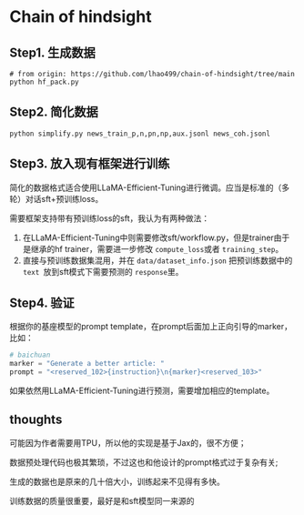 # Chain of hindsight

## Step1. 生成数据

```shell
# from origin: https://github.com/lhao499/chain-of-hindsight/tree/main
python hf_pack.py
```

## Step2. 简化数据

```shell
python simplify.py news_train_p,n,pn,np,aux.jsonl news_coh.jsonl 
```

## Step3. 放入现有框架进行训练

简化的数据格式适合使用LLaMA-Efficient-Tuning进行微调。应当是标准的（多轮）对话sft+预训练loss。

需要框架支持带有预训练loss的sft，我认为有两种做法：

1. 在LLaMA-Efficient-Tuning中则需要修改sft/workflow.py，但是trainer由于是继承的hf trainer，需要进一步修改 `compute_loss`或者 `training_step`。
2. 直接与预训练数据集混用，并在 `data/dataset_info.json` 把预训练数据中的   `text `放到sft模式下需要预测的 `response`里。

## Step4. 验证

根据你的基座模型的prompt template，在prompt后面加上正向引导的marker，比如：

```python
# baichuan
marker = "Generate a better article: "
prompt = "<reserved_102>{instruction}\n{marker}<reserved_103>"
```

如果依然用LLaMA-Efficient-Tuning进行预测，需要增加相应的template。

## thoughts

可能因为作者需要用TPU，所以他的实现是基于Jax的，很不方便；

数据预处理代码也极其繁琐，不过这也和他设计的prompt格式过于复杂有关;

生成的数据也是原来的几十倍大小，训练起来不见得有多快。

训练数据的质量很重要，最好是和sft模型同一来源的
